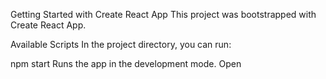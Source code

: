 Getting Started with Create React App This project was bootstrapped with Create React App.

Available Scripts In the project directory, you can run:

npm start Runs the app in the development mode. Open

